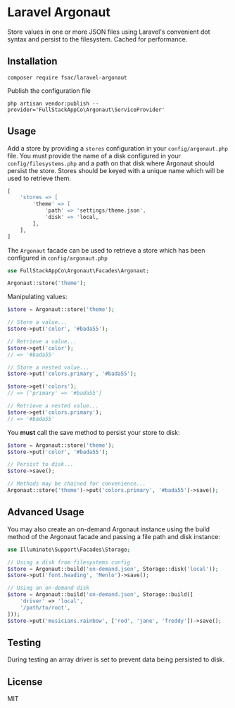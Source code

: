 # Laravel Argonaut

Store values in one or more JSON files using Laravel's convenient dot
syntax and persist to the filesystem. Cached for performance.

## Installation
```
composer require fsac/laravel-argonaut
```

Publish the configuration file
```
php artisan vendor:publish --provider='FullStackAppCo\Argonaut\ServiceProvider'
```


## Usage
Add a store by providing a `stores` configuration in your `config/argonaut.php` file. You must provide
the name of a disk configured in your `config/filesystems.php` and a path on that disk where Argonaut should 
persist the store. Stores should be keyed with a unique name which will be used to retrieve them.
```php
[
    'stores => [
        'theme' => [
            'path' => 'settings/theme.json',
            'disk' => 'local,
        ],
    ],
]
```

The `Argonaut` facade can be used to retrieve a store which has been configured in `config/argonaut.php`
```php
use FullStackAppCo\Argonaut\Facades\Argonaut;

Argonaut::store('theme');
```

Manipulating values:
```php
$store = Argonaut::store('theme');

// Store a value...
$store->put('color', '#bada55');

// Retrieve a value...
$store->get('color');
// => '#bada55'

// Store a nested value...
$store->put('colors.primary', '#bada55');

$store->get('colors');
// => ['primary' => '#bada55']

// Retrieve a nested value...
$store->get('colors.primary');
// => '#bada55'
```

You **must** call the save method to persist your store to disk:
```php
$store = Argonaut::store('theme');
$store->put('color', '#bada55');

// Persist to disk...
$store->save();

// Methods may be chained for convenience...
Argonaut::store('theme')->put('colors.primary', '#bada55')->save();
```

## Advanced Usage
You may also create an on-demand Argonaut instance using the build method of the
Argonaut facade and passing a file path and disk instance:

```php
use Illuminate\Support\Facades\Storage;

// Using a disk from filesystems config
$store = Argonaut::build('on-demand.json', Storage::disk('local'));
$store->put('font.heading', 'Menlo')->save();

// Using an on-demand disk
$store = Argonaut::build('on-demand.json', Storage::build([
    'driver' => 'local',
    '/path/to/root',
]));
$store->put('musicians.rainbow', ['rod', 'jane', 'freddy'])->save();
```

## Testing
During testing an array driver is set to prevent data being persisted to disk.

## License
MIT
